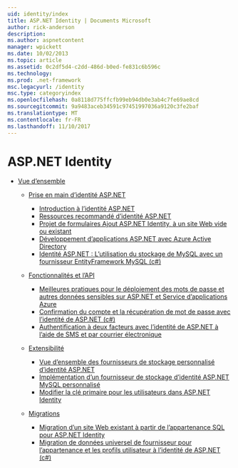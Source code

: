 ```yaml
---
uid: identity/index
title: ASP.NET Identity | Documents Microsoft
author: rick-anderson
description: 
ms.author: aspnetcontent
manager: wpickett
ms.date: 10/02/2013
ms.topic: article
ms.assetid: 0c2df5d4-c2dd-486d-b0ed-fe831c6b596c
ms.technology: 
ms.prod: .net-framework
msc.legacyurl: /identity
msc.type: categoryindex
ms.openlocfilehash: 0a8118d775ffcfb99eb94db0e3ab4c7fe69ae8cd
ms.sourcegitcommit: 9a9483aceb34591c97451997036a9120c3fe2baf
ms.translationtype: MT
ms.contentlocale: fr-FR
ms.lasthandoff: 11/10/2017
---
```

<a name="aspnet-identity"></a>ASP.NET Identity
====================
- [Vue d’ensemble](overview/index.md)

    - [Prise en main d’identité ASP.NET](overview/getting-started/index.md)

        - [Introduction à l’identité ASP.NET](overview/getting-started/introduction-to-aspnet-identity.md)
        - [Ressources recommandé d’identité ASP.NET](overview/getting-started/aspnet-identity-recommended-resources.md)
        - [Projet de formulaires Ajout ASP.NET Identity, à un site Web vide ou existant](overview/getting-started/adding-aspnet-identity-to-an-empty-or-existing-web-forms-project.md)
        - [Développement d’applications ASP.NET avec Azure Active Directory](overview/getting-started/developing-aspnet-apps-with-windows-azure-active-directory.md)
        - [Identité ASP.NET : L’utilisation du stockage de MySQL avec un fournisseur EntityFramework MySQL (c#)](overview/getting-started/aspnet-identity-using-mysql-storage-with-an-entityframework-mysql-provider.md)
    - [Fonctionnalités et l’API](overview/features-api/index.md)

        - [Meilleures pratiques pour le déploiement des mots de passe et autres données sensibles sur ASP.NET et Service d’applications Azure](overview/features-api/best-practices-for-deploying-passwords-and-other-sensitive-data-to-aspnet-and-azure.md)
        - [Confirmation du compte et la récupération de mot de passe avec l’identité de ASP.NET (c#)](overview/features-api/account-confirmation-and-password-recovery-with-aspnet-identity.md)
        - [Authentification à deux facteurs avec l’identité de ASP.NET à l’aide de SMS et par courrier électronique](overview/features-api/two-factor-authentication-using-sms-and-email-with-aspnet-identity.md)
    - [Extensibilité](overview/extensibility/index.md)

        - [Vue d’ensemble des fournisseurs de stockage personnalisé d’identité ASP.NET](overview/extensibility/overview-of-custom-storage-providers-for-aspnet-identity.md)
        - [Implémentation d’un fournisseur de stockage d’identité ASP.NET MySQL personnalisé](overview/extensibility/implementing-a-custom-mysql-aspnet-identity-storage-provider.md)
        - [Modifier la clé primaire pour les utilisateurs dans ASP.NET Identity](overview/extensibility/change-primary-key-for-users-in-aspnet-identity.md)
    - [Migrations](overview/migrations/index.md)

        - [Migration d’un site Web existant à partir de l’appartenance SQL pour ASP.NET Identity](overview/migrations/migrating-an-existing-website-from-sql-membership-to-aspnet-identity.md)
        - [Migration de données universel de fournisseur pour l’appartenance et les profils utilisateur à l’identité de ASP.NET (c#)](overview/migrations/migrating-universal-provider-data-for-membership-and-user-profiles-to-aspnet-identity.md)

